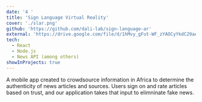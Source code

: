 ```yaml
---
date: '4 '
title: 'Sign Language Virtual Reality'
cover: './slar.png'
github: 'https://github.com/dali-lab/sign-language-ar'
external: 'https://drive.google.com/file/d/1hMvy_gFut-WF_zYAOCyYkdC29aA39uPL/view?usp=sharing'
tech:
  - React
  - Node.js
  - News API (among others)
showInProjects: true
---
```


A mobile app created to crowdsource information in Africa to determine the authenticity of news articles and sources. Users sign on and rate articles based on trust, and our application takes that input to elimninate fake news.
